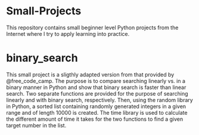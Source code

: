 # Small-Projects
This repository contains small beginner level Python projects from the Internet where I try to apply learning into practice.

# binary_search
This small project is a sligthly adapted version from that provided by @free_code_camp. The purpose is to compare searching linearly vs. in a binary manner in Python and show that binary search is faster than linear search. Two separate functions are provided for the purpose of searching linearly and with binary search, respectively. Then, using the random library in Python, a sorted list containing randomly generated integers in a given range and of length 10000 is created. The time library is used to calculate the different amount of time it takes for the two functions to find a given target number in the list.

